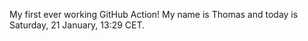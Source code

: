 My first ever working GitHub Action!
My name is Thomas and today is Saturday, 21 January, 13:29 CET. 

